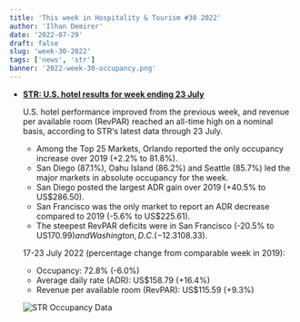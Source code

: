 ```yaml
---
title: 'This week in Hospitality & Tourism #30 2022'
author: 'Ilhan Demirer'
date: '2022-07-29'
draft: false
slug: 'week-30-2022'
tags: ['news', 'str']
banner: '2022-week-30-occupancy.png'
---
```


- **[STR: U.S. hotel results for week ending 23 July](https://str.com/press-release/str-us-hotel-results-week-ending-23-july)**

  U.S. hotel performance improved from the previous week, and revenue per available room (RevPAR) reached an all-time high on a nominal basis, according to STR‘s latest data through 23 July.

  - Among the Top 25 Markets, Orlando reported the only occupancy increase over 2019 (+2.2% to 81.8%).
  - San Diego (87.1%), Oahu Island (86.2%) and Seattle (85.7%) led the major markets in absolute occupancy for the week.
  - San Diego posted the largest ADR gain over 2019 (+40.5% to US$286.50).
  - San Francisco was the only market to report an ADR decrease compared to 2019 (-5.6% to US$225.61).
  - The steepest RevPAR deficits were in San Francisco (-20.5% to US$170.99) and Washington, D.C. (-12.3% to US$108.33).

  17-23 July 2022 (percentage change from comparable week in 2019):

  - Occupancy: 72.8% (-6.0%)
  - Average daily rate (ADR): US$158.79 (+16.4%)
  - Revenue per available room (RevPAR): US$115.59 (+9.3%)

  ![STR Occupancy Data](/images/blogimages/2022-week-30-occupancy.png)
